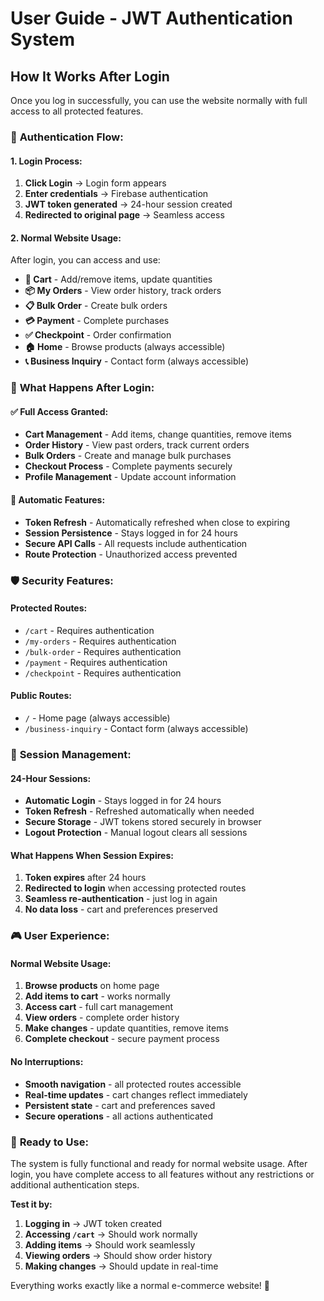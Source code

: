 # User Guide - JWT Authentication System

## How It Works After Login

Once you log in successfully, you can use the website normally with full access to all protected features.

### 🔐 **Authentication Flow:**

#### **1. Login Process:**
1. **Click Login** → Login form appears
2. **Enter credentials** → Firebase authentication
3. **JWT token generated** → 24-hour session created
4. **Redirected to original page** → Seamless access

#### **2. Normal Website Usage:**
After login, you can access and use:

- **🛒 Cart** - Add/remove items, update quantities
- **📦 My Orders** - View order history, track orders
- **📋 Bulk Order** - Create bulk orders
- **💳 Payment** - Complete purchases
- **✅ Checkpoint** - Order confirmation
- **🏠 Home** - Browse products (always accessible)
- **📞 Business Inquiry** - Contact form (always accessible)

### 🎯 **What Happens After Login:**

#### **✅ Full Access Granted:**
- **Cart Management** - Add items, change quantities, remove items
- **Order History** - View past orders, track current orders
- **Bulk Orders** - Create and manage bulk purchases
- **Checkout Process** - Complete payments securely
- **Profile Management** - Update account information

#### **🔄 Automatic Features:**
- **Token Refresh** - Automatically refreshed when close to expiring
- **Session Persistence** - Stays logged in for 24 hours
- **Secure API Calls** - All requests include authentication
- **Route Protection** - Unauthorized access prevented

### 🛡️ **Security Features:**

#### **Protected Routes:**
- `/cart` - Requires authentication
- `/my-orders` - Requires authentication
- `/bulk-order` - Requires authentication
- `/payment` - Requires authentication
- `/checkpoint` - Requires authentication

#### **Public Routes:**
- `/` - Home page (always accessible)
- `/business-inquiry` - Contact form (always accessible)

### 🔄 **Session Management:**

#### **24-Hour Sessions:**
- **Automatic Login** - Stays logged in for 24 hours
- **Token Refresh** - Refreshed automatically when needed
- **Secure Storage** - JWT tokens stored securely in browser
- **Logout Protection** - Manual logout clears all sessions

#### **What Happens When Session Expires:**
1. **Token expires** after 24 hours
2. **Redirected to login** when accessing protected routes
3. **Seamless re-authentication** - just log in again
4. **No data loss** - cart and preferences preserved

### 🎮 **User Experience:**

#### **Normal Website Usage:**
1. **Browse products** on home page
2. **Add items to cart** - works normally
3. **Access cart** - full cart management
4. **View orders** - complete order history
5. **Make changes** - update quantities, remove items
6. **Complete checkout** - secure payment process

#### **No Interruptions:**
- **Smooth navigation** - all protected routes accessible
- **Real-time updates** - cart changes reflect immediately
- **Persistent state** - cart and preferences saved
- **Secure operations** - all actions authenticated

### 🚀 **Ready to Use:**

The system is fully functional and ready for normal website usage. After login, you have complete access to all features without any restrictions or additional authentication steps.

**Test it by:**
1. **Logging in** → JWT token created
2. **Accessing `/cart`** → Should work normally
3. **Adding items** → Should work seamlessly
4. **Viewing orders** → Should show order history
5. **Making changes** → Should update in real-time

Everything works exactly like a normal e-commerce website! 🎉






